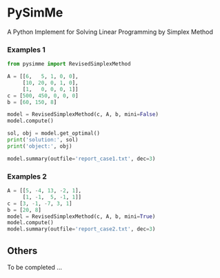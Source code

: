 # PySimMe

A Python Implement for Solving Linear Programming by Simplex Method

### Examples 1

```python
from pysimme import RevisedSimplexMethod

A = [[6,   5, 1, 0, 0],
     [10, 20, 0, 1, 0],
     [1,   0, 0, 0, 1]]
c = [500, 450, 0, 0, 0]
b = [60, 150, 8]

model = RevisedSimplexMethod(c, A, b, mini=False)
model.compute()

sol, obj = model.get_optimal()
print('solution:', sol)
print('object:', obj)

model.summary(outfile='report_case1.txt', dec=3)
```

### Examples 2

```python
A = [[5, -4, 13, -2, 1],
     [1, -1,  5, -1, 1]]
c = [3, -1, -7, 3, 1]
b = [20, 8]
model = RevisedSimplexMethod(c, A, b, mini=True)
model.compute()
model.summary(outfile='report_case2.txt', dec=3)
```

## Others

To be completed ... 
